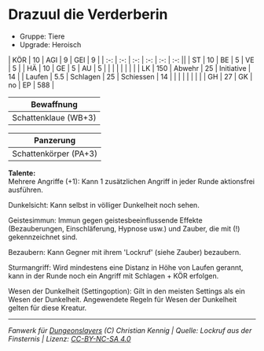 # Drazuul die Verderberin  
- Gruppe: Tiere  
- Upgrade: Heroisch  

| KÖR    | 10  | AGI      | 9  | GEI        | 9   |
| :-: | :-: | :-: | :-: | :-: | :-: ||
| ST     | 10  | BE       | 5  | VE         | 5   |
| HÄ     | 10  | GE       | 5  | AU         | 5   |
|        |     |          |    |            |     |
| LK     | 150 | Abwehr   | 25 | Initiative | 14  |
| Laufen | 5.5 | Schlagen | 25 | Schiessen  | 14  |
|        |     |          |    |            |     |
| GH     | 27  | GK       | no | EP         | 588 |


| Bewaffnung |
| --- |
| Schattenklaue (WB+3) |


| Panzerung |
| --- |
| Schattenkörper (PA+3) |


**Talente:**  
Mehrere Angriffe (+1): Kann 1 zusätzlichen Angriff in jeder Runde aktionsfrei ausführen.

Dunkelsicht: Kann selbst in völliger Dunkelheit noch sehen.

Geistesimmun: Immun gegen geistesbeeinflussende Effekte (Bezauberungen, Einschläferung, Hypnose usw.) und Zauber, die mit (!) gekennzeichnet sind.

Bezaubern: Kann Gegner mit ihrem 'Lockruf' (siehe Zauber) bezaubern.

Sturmangriff: Wird mindestens eine Distanz in Höhe von Laufen gerannt, kann in der Runde noch ein Angriff mit Schlagen + KÖR erfolgen.

Wesen der Dunkelheit (Settingoption): Gilt in den meisten Settings als ein Wesen der Dunkelheit. Angewendete Regeln für Wesen der Dunkelheit gelten für diese Kreatur.





___
*Fanwerk für [Dungeonslayers](https://www.dungeonslayers.net/) (C) Christian Kennig | Quelle: Lockruf aus der Finsternis | Lizenz: [CC-BY-NC-SA 4.0](https://creativecommons.org/licenses/by-nc-sa/4.0/deed.de)*